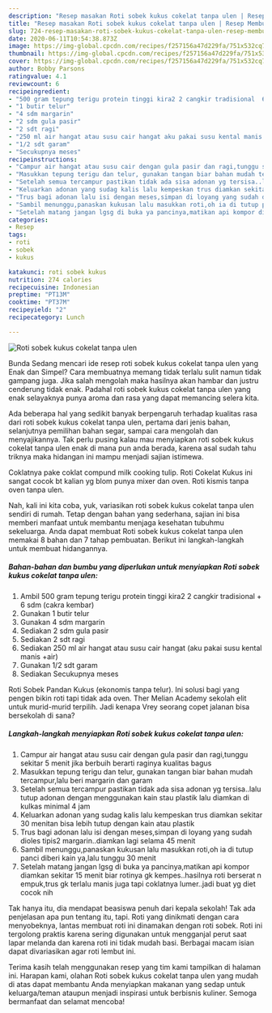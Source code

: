 ```yaml
---
description: "Resep masakan Roti sobek kukus cokelat tanpa ulen | Resep Membuat Roti sobek kukus cokelat tanpa ulen Yang Sedap"
title: "Resep masakan Roti sobek kukus cokelat tanpa ulen | Resep Membuat Roti sobek kukus cokelat tanpa ulen Yang Sedap"
slug: 724-resep-masakan-roti-sobek-kukus-cokelat-tanpa-ulen-resep-membuat-roti-sobek-kukus-cokelat-tanpa-ulen-yang-sedap
date: 2020-06-11T10:54:38.873Z
image: https://img-global.cpcdn.com/recipes/f257156a47d229fa/751x532cq70/roti-sobek-kukus-cokelat-tanpa-ulen-foto-resep-utama.jpg
thumbnail: https://img-global.cpcdn.com/recipes/f257156a47d229fa/751x532cq70/roti-sobek-kukus-cokelat-tanpa-ulen-foto-resep-utama.jpg
cover: https://img-global.cpcdn.com/recipes/f257156a47d229fa/751x532cq70/roti-sobek-kukus-cokelat-tanpa-ulen-foto-resep-utama.jpg
author: Bobby Parsons
ratingvalue: 4.1
reviewcount: 6
recipeingredient:
- "500 gram tepung terigu protein tinggi kira2 2 cangkir tradisional  6 sdm cakra kembar"
- "1 butir telur"
- "4 sdm margarin"
- "2 sdm gula pasir"
- "2 sdt ragi"
- "250 ml air hangat atau susu cair hangat aku pakai susu kental manis air"
- "1/2 sdt garam"
- "Secukupnya meses"
recipeinstructions:
- "Campur air hangat atau susu cair dengan gula pasir dan ragi,tunggu sekitar 5 menit jika berbuih berarti raginya kualitas bagus"
- "Masukkan tepung terigu dan telur, gunakan tangan biar bahan mudah tercampur,lalu beri margarin dan garam"
- "Setelah semua tercampur pastikan tidak ada sisa adonan yg tersisa..lalu tutup adonan dengan menggunakan kain stau plastik lalu diamkan di kulkas minimal 4 jam"
- "Keluarkan adonan yang sudag kalis lalu kempeskan trus diamkan sekitar 30 menitan bisa lebih tutup dengan kain atau plastik"
- "Trus bagi adonan lalu isi dengan meses,simpan di loyang yang sudah dioles tipis2 margarin..diamkan lagi selama 45 menit"
- "Sambil menunggu,panaskan kukusan lalu masukkan roti,oh ia di tutup panci diberi kain ya,lalu tunggu 30 menit"
- "Setelah matang jangan lgsg di buka ya pancinya,matikan api kompor diamkan sekitar 15 menit biar rotinya gk kempes..hasilnya roti berserat n empuk,trus gk terlalu manis juga tapi coklatnya lumer..jadi buat yg diet cocok nih"
categories:
- Resep
tags:
- roti
- sobek
- kukus

katakunci: roti sobek kukus 
nutrition: 274 calories
recipecuisine: Indonesian
preptime: "PT13M"
cooktime: "PT37M"
recipeyield: "2"
recipecategory: Lunch

---
```



![Roti sobek kukus cokelat tanpa ulen](https://img-global.cpcdn.com/recipes/f257156a47d229fa/751x532cq70/roti-sobek-kukus-cokelat-tanpa-ulen-foto-resep-utama.jpg)

Bunda Sedang mencari ide resep roti sobek kukus cokelat tanpa ulen yang Enak dan Simpel? Cara membuatnya memang tidak terlalu sulit namun tidak gampang juga. Jika salah mengolah maka hasilnya akan hambar dan justru cenderung tidak enak. Padahal roti sobek kukus cokelat tanpa ulen yang enak selayaknya punya aroma dan rasa yang dapat memancing selera kita.

Ada beberapa hal yang sedikit banyak berpengaruh terhadap kualitas rasa dari roti sobek kukus cokelat tanpa ulen, pertama dari jenis bahan, selanjutnya pemilihan bahan segar, sampai cara mengolah dan menyajikannya. Tak perlu pusing kalau mau menyiapkan roti sobek kukus cokelat tanpa ulen enak di mana pun anda berada, karena asal sudah tahu triknya maka hidangan ini mampu menjadi sajian istimewa.

Coklatnya pake coklat compund milk cooking tulip. Roti Cokelat Kukus ini sangat cocok bt kalian yg blom punya mixer dan oven. Roti kismis tanpa oven tanpa ulen.


Nah, kali ini kita coba, yuk, variasikan roti sobek kukus cokelat tanpa ulen sendiri di rumah. Tetap dengan bahan yang sederhana, sajian ini bisa memberi manfaat untuk membantu menjaga kesehatan tubuhmu sekeluarga. Anda dapat membuat Roti sobek kukus cokelat tanpa ulen memakai 8 bahan dan 7 tahap pembuatan. Berikut ini langkah-langkah untuk membuat hidangannya.

<!--inarticleads1-->

##### Bahan-bahan dan bumbu yang diperlukan untuk menyiapkan Roti sobek kukus cokelat tanpa ulen:

1. Ambil 500 gram tepung terigu protein tinggi kira2 2 cangkir tradisional + 6 sdm (cakra kembar)
1. Gunakan 1 butir telur
1. Gunakan 4 sdm margarin
1. Sediakan 2 sdm gula pasir
1. Sediakan 2 sdt ragi
1. Sediakan 250 ml air hangat atau susu cair hangat (aku pakai susu kental manis +air)
1. Gunakan 1/2 sdt garam
1. Sediakan Secukupnya meses


Roti Sobek Pandan Kukus (ekonomis tanpa telur). Ini solusi bagi yang pengen bikin roti tapi tidak ada oven. Ther Melian Academy sekolah elit untuk murid-murid terpilih. Jadi kenapa Vrey seorang copet jalanan bisa bersekolah di sana? 

<!--inarticleads2-->

##### Langkah-langkah menyiapkan Roti sobek kukus cokelat tanpa ulen:

1. Campur air hangat atau susu cair dengan gula pasir dan ragi,tunggu sekitar 5 menit jika berbuih berarti raginya kualitas bagus
1. Masukkan tepung terigu dan telur, gunakan tangan biar bahan mudah tercampur,lalu beri margarin dan garam
1. Setelah semua tercampur pastikan tidak ada sisa adonan yg tersisa..lalu tutup adonan dengan menggunakan kain stau plastik lalu diamkan di kulkas minimal 4 jam
1. Keluarkan adonan yang sudag kalis lalu kempeskan trus diamkan sekitar 30 menitan bisa lebih tutup dengan kain atau plastik
1. Trus bagi adonan lalu isi dengan meses,simpan di loyang yang sudah dioles tipis2 margarin..diamkan lagi selama 45 menit
1. Sambil menunggu,panaskan kukusan lalu masukkan roti,oh ia di tutup panci diberi kain ya,lalu tunggu 30 menit
1. Setelah matang jangan lgsg di buka ya pancinya,matikan api kompor diamkan sekitar 15 menit biar rotinya gk kempes..hasilnya roti berserat n empuk,trus gk terlalu manis juga tapi coklatnya lumer..jadi buat yg diet cocok nih


Tak hanya itu, dia mendapat beasiswa penuh dari kepala sekolah! Tak ada penjelasan apa pun tentang itu, tapi. Roti yang dinikmati dengan cara menyobeknya, lantas membuat roti ini dinamakan dengan roti sobek. Roti ini tergolong praktis karena sering digunakan untuk mengganjal perut saat lapar melanda dan karena roti ini tidak mudah basi. Berbagai macam isian dapat divariasikan agar roti lembut ini. 

Terima kasih telah menggunakan resep yang tim kami tampilkan di halaman ini. Harapan kami, olahan Roti sobek kukus cokelat tanpa ulen yang mudah di atas dapat membantu Anda menyiapkan makanan yang sedap untuk keluarga/teman ataupun menjadi inspirasi untuk berbisnis kuliner. Semoga bermanfaat dan selamat mencoba!
